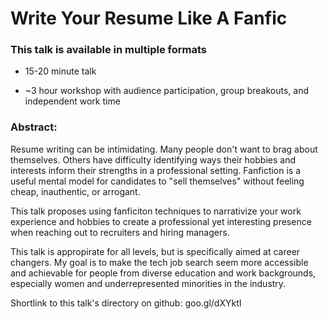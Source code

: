 # Write Your Resume Like A Fanfic

### This talk is available in multiple formats

- 15-20 minute talk

- ~3 hour workshop with audience participation, group breakouts, and independent work time

### Abstract: 

Resume writing can be intimidating. Many people don't want to brag about themselves. Others have difficulty identifying ways their hobbies and interests inform their strengths in a professional setting. Fanfiction is a useful mental model for candidates to "sell themselves" without feeling cheap, inauthentic, or arrogant.

This talk proposes using fanficiton techniques to narrativize your work experience and hobbies to create a professional yet interesting presence when reaching out to recruiters and hiring managers.

This talk is appropirate for all levels, but is specifically aimed at career changers. My goal is to make the tech job search seem more accessible and achievable for people from diverse education and work backgrounds, especially women and underrepresented minorities in the industry.

Shortlink to this talk's directory on github: goo.gl/dXYktI
